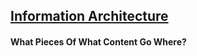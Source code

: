 ## [Information Architecture](http://pointnorth.io/#information-architecture)

#### What Pieces Of What Content Go Where?